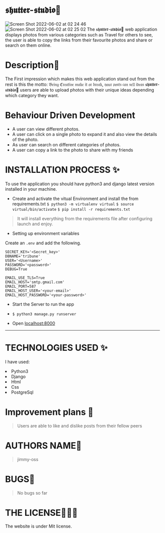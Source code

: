 # 𝖘𝖍𝖚𝖙𝖙𝖊𝖗-𝖘𝖙𝖚𝖉𝖎𝖔💞

![Screen Shot 2022-06-02 at 02 24 46](https://user-images.githubusercontent.com/62022158/171517801-4795921b-ccb1-435d-afde-cbcc9680b8d2.png)
![Screen Shot 2022-06-02 at 02 25 02](https://user-images.githubusercontent.com/62022158/171517879-391f247a-c5f2-4e59-aee8-fe4282bdc57a.png)
The 𝖘𝖍𝖚𝖙𝖙𝖊𝖗-𝖘𝖙𝖚𝖉𝖎𝖔💞 web application displays photos from various categories such as Travel for others to see, the user is able to copy the links from their favourite photos and share or search on them online.

# Description🌸

The First impression which makes this web application stand out from the rest is this the motto: 𝔅𝔢𝔦𝔫𝔤 ℭ𝔯𝔢𝔞𝔱𝔦𝔳𝔢 𝔪𝔞𝔨𝔢 𝔦𝔱 𝔬𝔯 𝔟𝔯𝔢𝔞𝔨, 𝔶𝔬𝔲𝔯 𝔭𝔬𝔰𝔱𝔰 𝔠𝔞𝔫 𝔰𝔢𝔩𝔩 𝔦𝔡𝔢𝔞𝔰
𝖘𝖍𝖚𝖙𝖙𝖊𝖗-𝖘𝖙𝖚𝖉𝖎𝖔💞 users are able to upload photos with their unique ideas depending which category they want.

# Behaviour Driven Development

<p>

- A user can view different photos.
- A user can click on a single photo to expand it and also view the details of the photo.
- As user can search on different categories of photos.
- A user can copy a link to the photo to share with my friends

</p>

# INSTALLATION PROCESS ✨

To use the application you should have python3 and django latest version installed in your machine.

- Create and activate the vitual Environment and install the from requirements.txt
  `$ python3 -m virtualenv virtual`
  `$ source virtual/bin/activate`
  `$ pip install -r requirements.txt`

> It will install everything from the requirements file after configuring launch and enjoy.

- Setting up environment variables

Create an `.env` and add the following.

```
SECRET_KEY='<Secret_key>'
DBNAME='tribune'
USER='<Username>'
PASSWORD='<password>'
DEBUG=True

EMAIL_USE_TLS=True
EMAIL_HOST='smtp.gmail.com'
EMAIL_PORT=587
EMAIL_HOST_USER='<your-email>'
EMAIL_HOST_PASSWORD='<your-password>'

```

- Start the Server to run the app
- `$ python3 manage.py runserver`

- Open [localhost:8000](#)

---

# TECHNOLOGIES USED ✨

I have used:

   <li>Python3</li>
   <li>Django</li>
   <li>Html</li>
   <li>Css</li>
  <li>PostgreSql</li>

# Improvement plans 💞️

> Users are able to like and dislike posts from their fellow peers

# AUTHORS NAME🦁

> jimmy-oss

# BUGS💢

> No bugs so far

# THE LICENSE👨🏾‍⚖️

The website is under Mit license.
